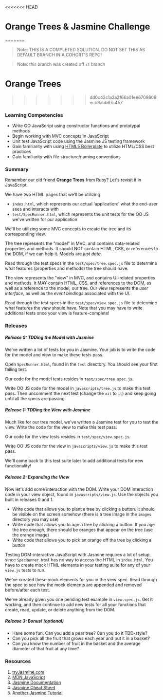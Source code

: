 <<<<<<< HEAD
# Orange Trees & Jasmine Challenge
=======
> Note: THIS IS A COMPLETED SOLUTION. DO NOT SET THIS AS DEFAULT BRANCH IN A COHORT'S REPO!

> Note: this branch was created off `sf` branch

# Orange Trees
>>>>>>> dd0c42c1a2a2f66a01ee6709808ecb8abb67c457

### Learning Competencies

* Write OO JavaScript using constructor functions and prototypal methods
* Begin working with MVC concepts in JavaScript
* Unit test JavaScript code using the Jasmine JS testing framework
* Gain familiarity with using [HTML5 Boilerplate](http://html5boilerplate.com/) to utilize HTML/CSS best practices
* Gain familiarity with file structure/naming conventions

### Summary

Remember our old friend **Orange Trees** from Ruby? Let's revisit it in JavaScript.

We have two HTML pages that we'll be utilizing:
* `index.html`, which represents our actual 'application:' what the end-user sees and interacts with
* `test/SpecRunner.html`, which represents the unit tests for the OO JS we've written for our application

We'll be utilizing some MVC concepts to create the tree and its corresponding view.

The tree represents the "model" in MVC, and contains data-related properties and methods. It
should NOT contain HTML, CSS, or references to the DOM, if we can help it. Models are *just
data*.

Read through the test specs in the `test/spec/tree.spec.js` file to determine what features
(properties and methods) the tree should have.

The view represents the "view" in MVC, and contains UI-related properties and methods. It MAY
contain HTML, CSS, and references to the DOM, as well as a reference to the model, our tree.
Our view represents the *user interface*, as well as the *event bindings* associated with the UI.

Read through the test specs in the `test/spec/view.spec.js` file to determine what features the
view should have. Note that you may have to write additional tests once your view is feature-complete!

### Releases

##### Release 0: TDDing the Model with Jasmine

We've written a lot of tests for you in Jasmine. Your job is to write the code for the model and
view to make these tests pass.

Open `SpecRunner.html`, found in the `test` directory. You should see your first failing test.

Our code for the model tests resides in `test/spec/tree.spec.js`.

Write OO JS code for the model in `javascripts/tree.js` to make this test pass.  Then uncomment the
next test (change the `xit` to `it`) and keep going until all the specs are passing.

##### Release 1: TDDing the View with Jasmine

Much like for our tree model, we've written a Jasmine test for you to test the view. Write the code
for the view to make this test pass.

Our code for the view tests resides in `test/spec/view.spec.js`.

Write OO JS code for the view in `javascripts/view.js` to make this test pass.

We'll come back to this test suite later to add additional tests for new functionality!

##### Release 2: Expanding the View

Now let's add some interaction with the DOM. Write your DOM interaction code in your view object,
found in `javascripts/view.js`. Use the objects you built in releases 0 and 1.

* Write code that allows you to plant a tree by clicking a button. It should be visible on the screen somehow (there is a tree image in the `images` directory you may use)
* Write code that allows you to age a tree by clicking a button. If you age the tree enough, there should be oranges that appear on the tree (use the orange image)
* Write code that allows you to pick an orange off the tree by clicking a button

Testing DOM-interactive JavaScript with Jasmine requires a lot of setup, since
`SpecRunner.html` has no way to access the HTML in `index.html`. You have to create mock
HTML elements in your testing suite for any of your `view.js` tests to run.

We've created these mock elements for you in the view spec. Read through the spec to see how
the mock elements are appended and removed before/after each test.

We've already given you one pending test example in `view.spec.js`. Get it working, and then
continue to add new tests for all your functions that create, read, update, or delete anything
from the DOM.

##### Release 3: Bonus! (optional)

* Have some fun. Can you add a pear tree? Can you do it TDD-style?
* Can you pick all the fruit that grows each year and put it in a basket?
* Can you know the number of fruit in the basket and the average diameter of that fruit at any time?

### Resources

1. [tryJasmine.com](http://tryjasmine.com)
1. [MDN JavaScript](https://developer.mozilla.org/en-US/docs/Web/JavaScript/Guide)
1. [Jasmine Documentation](http://pivotal.github.io/jasmine/)
1. [Jasmine Cheat Sheet](http://www.cheatography.com/citguy/cheat-sheets/jasmine-js-testing/)
1. [Another Jasmine Tutorial](http://evanhahn.com/how-do-i-jasmine/)
